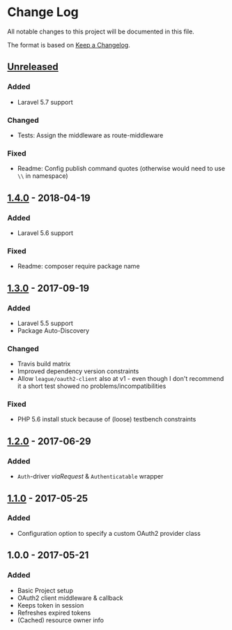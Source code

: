 # Change Log
All notable changes to this project will be documented in this file.

The format is based on [Keep a Changelog](http://keepachangelog.com/).

## [Unreleased]
### Added
- Laravel 5.7 support

### Changed
- Tests: Assign the middleware as route-middleware

### Fixed
- Readme: Config publish command quotes (otherwise would need to use `\\` in namespace)

## [1.4.0] - 2018-04-19
### Added
- Laravel 5.6 support

### Fixed
- Readme: composer require package name

## [1.3.0] - 2017-09-19
### Added
- Laravel 5.5 support
- Package Auto-Discovery

### Changed
- Travis build matrix
- Improved dependency version constraints
- Allow `league/oauth2-client` also at v1 - even though I don't recommend it a short test showed no problems/incompatibilities

### Fixed
- PHP 5.6 install stuck because of (loose) testbench constraints

## [1.2.0] - 2017-06-29
### Added
- `Auth`-driver *viaRequest* & `Authenticatable` wrapper

## [1.1.0] - 2017-05-25
### Added
- Configuration option to specify a custom OAuth2 provider class

## 1.0.0 - 2017-05-21
### Added
- Basic Project setup
- OAuth2 client middleware & callback
- Keeps token in session
- Refreshes expired tokens
- (Cached) resource owner info

[Unreleased]: https://github.com/kronthto/laravel-oauth2-login/compare/v1.4.0...HEAD
[1.4.0]: https://github.com/kronthto/laravel-oauth2-login/compare/v1.3.0...v1.4.0
[1.3.0]: https://github.com/kronthto/laravel-oauth2-login/compare/v1.2.0...v1.3.0
[1.2.0]: https://github.com/kronthto/laravel-oauth2-login/compare/v1.1.0...v1.2.0
[1.1.0]: https://github.com/kronthto/laravel-oauth2-login/compare/v1.0.0...v1.1.0
